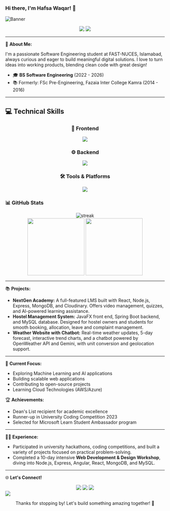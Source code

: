 ### Hi there, I'm Hafsa Waqar! 👋

![Banner](https://capsule-render.vercel.app/api?type=waving&color=0:8E2DE2,100:4A00E0&height=150&section=header&text=Hafsa%20Waqar&fontSize=35&fontColor=ffffff&animation=fadeIn)

<p align="center">
  <img src="https://komarev.com/ghpvc/?username=Hafsa-2625&color=blueviolet&style=flat-square">
  <img src="https://img.shields.io/github/followers/Hafsa-2625?style=social">
</p>

---

🤖 **About Me:**

I'm a passionate Software Engineering student at FAST-NUCES, Islamabad, always curious and eager to build meaningful digital solutions. I love to turn ideas into working products, blending clean code with great design!  

- 🎓 **BS Software Engineering** (2022 - 2026)  
- 📚 Formerly: FSc Pre-Engineering, Fazaia Inter College Kamra (2014 - 2016)

---

## 💻 Technical Skills

<div align="center">
  <h3>🎨 Frontend</h3>
  <img src="https://skillicons.dev/icons?i=react,nextjs,typescript,javascript,html,css,tailwind&perline=7" />
  
  <h3>⚙️ Backend</h3>
  <img src="https://skillicons.dev/icons?i=nodejs,express,mongodb,java,spring,mysql&perline=6" />
  
  <h3>🛠️ Tools & Platforms</h3>
  <img src="https://skillicons.dev/icons?i=git,github,vercel,firebase,figma,vscode,netlify,supabase&perline=8" />
</div>

### 📊 GitHub Stats

<div align="center">
  <img src="https://github-readme-streak-stats.herokuapp.com/?user=Hafsa-2625&theme=radical&hide_border=true&border_radius=10" alt="streak"/>
</div>

<div align="center">
  <img height="180em" src="https://github-readme-stats.vercel.app/api?username=Hafsa-2625&show_icons=true&theme=radical&hide_border=true&border_radius=10&include_all_commits=true&count_private=true"/>
  <img height="180em" src="https://github-readme-stats.vercel.app/api/top-langs/?username=Hafsa-2625&layout=compact&langs_count=7&theme=radical&hide_border=true&border_radius=10"/>
</div>

---

📚 **Projects:**

- **NextGen Academy:** A full-featured LMS built with React, Node.js, Express, MongoDB, and Cloudinary. Offers video management, quizzes, and AI-powered learning assistance.
- **Hostel Management System:** JavaFX front end, Spring Boot backend, and MySQL database. Designed for hostel owners and students for smooth booking, allocation, leave and complaint management.
- **Weather Website with Chatbot:** Real-time weather updates, 5-day forecast, interactive trend charts, and a chatbot powered by OpenWeather API and Gemini, with unit conversion and geolocation support.

---

🎯 **Current Focus:**
- Exploring Machine Learning and AI applications
- Building scalable web applications
- Contributing to open-source projects
- Learning Cloud Technologies (AWS/Azure)

🏆 **Achievements:**
- Dean's List recipient for academic excellence
- Runner-up in University Coding Competition 2023
- Selected for Microsoft Learn Student Ambassador program

---

👩‍💻 **Experience:**

- Participated in university hackathons, coding competitions, and built a variety of projects focused on practical problem-solving.
- Completed a 10-day intensive **Web Development & Design Workshop**, diving into Node.js, Express, Angular, React, MongoDB, and MySQL.

---

🌐 **Let's Connect!**

<div align="center">
  <a href="mailto:hafsawaqar197@gmail.com"><img src="https://custom-icon-badges.demolab.com/badge/-Email-red?style=for-the-badge&logo=mail&logoColor=white"/></a>
  <a href="https://github.com/Hafsa-2625"><img src="https://custom-icon-badges.demolab.com/badge/-GitHub-black?style=for-the-badge&logo=github&logoColor=white"/></a>
  <a href="https://www.linkedin.com/in/hafsa-waqar/"><img src="https://custom-icon-badges.demolab.com/badge/-LinkedIn-blue?style=for-the-badge&logo=linkedin&logoColor=white"/></a>
</div>

<img src="https://capsule-render.vercel.app/api?type=waving&color=gradient&height=100&section=footer"/>

<p align="center">Thanks for stopping by! Let's build something amazing together! 🚀</p>
